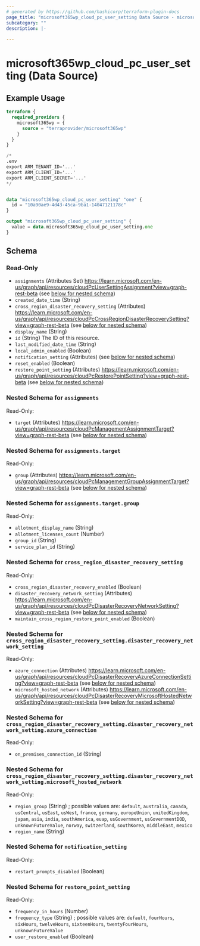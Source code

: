 ```yaml
---
# generated by https://github.com/hashicorp/terraform-plugin-docs
page_title: "microsoft365wp_cloud_pc_user_setting Data Source - microsoft365wp"
subcategory: ""
description: |-
  
---
```


# microsoft365wp_cloud_pc_user_setting (Data Source)



## Example Usage

```terraform
terraform {
  required_providers {
    microsoft365wp = {
      source = "terraprovider/microsoft365wp"
    }
  }
}

/*
.env
export ARM_TENANT_ID='...'
export ARM_CLIENT_ID='...'
export ARM_CLIENT_SECRET='...'
*/


data "microsoft365wp_cloud_pc_user_setting" "one" {
  id = "10a90ae9-4d43-45ca-9ba1-14047121178c"
}

output "microsoft365wp_cloud_pc_user_setting" {
  value = data.microsoft365wp_cloud_pc_user_setting.one
}
```

<!-- schema generated by tfplugindocs -->
## Schema

### Read-Only

- `assignments` (Attributes Set) https://learn.microsoft.com/en-us/graph/api/resources/cloudPcUserSettingAssignment?view=graph-rest-beta (see [below for nested schema](#nestedatt--assignments))
- `created_date_time` (String)
- `cross_region_disaster_recovery_setting` (Attributes) https://learn.microsoft.com/en-us/graph/api/resources/cloudPcCrossRegionDisasterRecoverySetting?view=graph-rest-beta (see [below for nested schema](#nestedatt--cross_region_disaster_recovery_setting))
- `display_name` (String)
- `id` (String) The ID of this resource.
- `last_modified_date_time` (String)
- `local_admin_enabled` (Boolean)
- `notification_setting` (Attributes) (see [below for nested schema](#nestedatt--notification_setting))
- `reset_enabled` (Boolean)
- `restore_point_setting` (Attributes) https://learn.microsoft.com/en-us/graph/api/resources/cloudPcRestorePointSetting?view=graph-rest-beta (see [below for nested schema](#nestedatt--restore_point_setting))

<a id="nestedatt--assignments"></a>
### Nested Schema for `assignments`

Read-Only:

- `target` (Attributes) https://learn.microsoft.com/en-us/graph/api/resources/cloudPcManagementAssignmentTarget?view=graph-rest-beta (see [below for nested schema](#nestedatt--assignments--target))

<a id="nestedatt--assignments--target"></a>
### Nested Schema for `assignments.target`

Read-Only:

- `group` (Attributes) https://learn.microsoft.com/en-us/graph/api/resources/cloudPcManagementGroupAssignmentTarget?view=graph-rest-beta (see [below for nested schema](#nestedatt--assignments--target--group))

<a id="nestedatt--assignments--target--group"></a>
### Nested Schema for `assignments.target.group`

Read-Only:

- `allotment_display_name` (String)
- `allotment_licenses_count` (Number)
- `group_id` (String)
- `service_plan_id` (String)




<a id="nestedatt--cross_region_disaster_recovery_setting"></a>
### Nested Schema for `cross_region_disaster_recovery_setting`

Read-Only:

- `cross_region_disaster_recovery_enabled` (Boolean)
- `disaster_recovery_network_setting` (Attributes) https://learn.microsoft.com/en-us/graph/api/resources/cloudPcDisasterRecoveryNetworkSetting?view=graph-rest-beta (see [below for nested schema](#nestedatt--cross_region_disaster_recovery_setting--disaster_recovery_network_setting))
- `maintain_cross_region_restore_point_enabled` (Boolean)

<a id="nestedatt--cross_region_disaster_recovery_setting--disaster_recovery_network_setting"></a>
### Nested Schema for `cross_region_disaster_recovery_setting.disaster_recovery_network_setting`

Read-Only:

- `azure_connection` (Attributes) https://learn.microsoft.com/en-us/graph/api/resources/cloudPcDisasterRecoveryAzureConnectionSetting?view=graph-rest-beta (see [below for nested schema](#nestedatt--cross_region_disaster_recovery_setting--disaster_recovery_network_setting--azure_connection))
- `microsoft_hosted_network` (Attributes) https://learn.microsoft.com/en-us/graph/api/resources/cloudPcDisasterRecoveryMicrosoftHostedNetworkSetting?view=graph-rest-beta (see [below for nested schema](#nestedatt--cross_region_disaster_recovery_setting--disaster_recovery_network_setting--microsoft_hosted_network))

<a id="nestedatt--cross_region_disaster_recovery_setting--disaster_recovery_network_setting--azure_connection"></a>
### Nested Schema for `cross_region_disaster_recovery_setting.disaster_recovery_network_setting.azure_connection`

Read-Only:

- `on_premises_connection_id` (String)


<a id="nestedatt--cross_region_disaster_recovery_setting--disaster_recovery_network_setting--microsoft_hosted_network"></a>
### Nested Schema for `cross_region_disaster_recovery_setting.disaster_recovery_network_setting.microsoft_hosted_network`

Read-Only:

- `region_group` (String) ; possible values are: `default`, `australia`, `canada`, `usCentral`, `usEast`, `usWest`, `france`, `germany`, `europeUnion`, `unitedKingdom`, `japan`, `asia`, `india`, `southAmerica`, `euap`, `usGovernment`, `usGovernmentDOD`, `unknownFutureValue`, `norway`, `switzerland`, `southKorea`, `middleEast`, `mexico`
- `region_name` (String)




<a id="nestedatt--notification_setting"></a>
### Nested Schema for `notification_setting`

Read-Only:

- `restart_prompts_disabled` (Boolean)


<a id="nestedatt--restore_point_setting"></a>
### Nested Schema for `restore_point_setting`

Read-Only:

- `frequency_in_hours` (Number)
- `frequency_type` (String) ; possible values are: `default`, `fourHours`, `sixHours`, `twelveHours`, `sixteenHours`, `twentyFourHours`, `unknownFutureValue`
- `user_restore_enabled` (Boolean)


